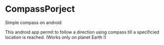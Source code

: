 # CompassPorject
Simple compass on android

This android app permit to follow a direction using compass till a specificied location is reached.
(Works only on planet Earth !)
